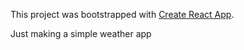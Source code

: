 This project was bootstrapped with [Create React App](https://github.com/facebook/create-react-app).

Just making a simple weather app